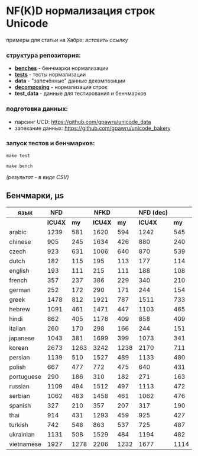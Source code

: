 # NF(K)D нормализация строк Unicode

примеры для статьи на Хабре: _вставить ссылку_

### структура репозитория:

- [**benches**](benches) - бенчмарки нормализации
- [**tests**](tests) - тесты нормализации
- **data** - "запечённые" данные декомпозиции
- [**decomposing**](decomposing) - нормализация строк
- **test_data** - данные для тестирования и бенчмарков

### подготовка данных:

- парсинг UCD: https://github.com/gpawru/unicode_data
- запекание данных: https://github.com/gpawru/unicode_bakery

### запуск тестов и бенчмарков:

```
make test
```

```
make bench
```
*(результат - в виде CSV)*

## Бенчмарки, µs

| язык       | NFD       |        | NFKD      |        | NFD (dec) |        |
| ---------- | --------- | ------ | --------- | ------ | --------- | ------ |
|            | **ICU4X** | **my** | **ICU4X** | **my** | **ICU4X** | **my** |
| arabic     | 1239      | 581    | 1620      | 594    | 1242      | 545    | 
| chinese    | 905       | 245    | 1634      | 426    | 880       | 240    | 
| czech      | 923       | 631    | 1006      | 640    | 870       | 539    | 
| dutch      | 182       | 115    | 195       | 113    | 177       | 114    | 
| english    | 193       | 111    | 215       | 111    | 188       | 108    | 
| french     | 357       | 237    | 386       | 229    | 340       | 210    | 
| german     | 252       | 172    | 290       | 171    | 244       | 154    | 
| greek      | 1478      | 812    | 1921      | 787    | 1511      | 733    | 
| hebrew     | 1091      | 461    | 1471      | 447    | 1103      | 465    | 
| hindi      | 862       | 405    | 1178      | 409    | 858       | 409    | 
| italian    | 260       | 170    | 298       | 166    | 244       | 151    | 
| japanese   | 1043      | 381    | 1699      | 399    | 1073      | 341    | 
| korean     | 2673      | 1263   | 3242      | 1238   | 2170      | 711    | 
| persian    | 1139      | 510    | 1527      | 489    | 1133      | 480    | 
| polish     | 667       | 477    | 772       | 475    | 640       | 431    | 
| portuguese | 290       | 186    | 310       | 182    | 271       | 163    | 
| russian    | 1109      | 494    | 1512      | 497    | 1113      | 472    | 
| serbian    | 1062      | 483    | 1458      | 461    | 1062      | 476    | 
| spanish    | 327       | 210    | 357       | 207    | 317       | 190    | 
| thai       | 914       | 431    | 1293      | 459    | 925       | 427    | 
| turkish    | 742       | 548    | 863       | 537    | 725       | 487    | 
| ukrainian  | 1131      | 508    | 1529      | 484    | 1194      | 482    | 
| vietnamese | 1927      | 1278   | 2206      | 1232   | 1677      | 1114   | 
